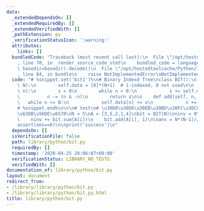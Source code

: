 ```yaml
---
data:
  _extendedDependsOn: []
  _extendedRequiredBy: []
  _extendedVerifiedWith: []
  _pathExtension: py
  _verificationStatusIcon: ':warning:'
  attributes:
    links: []
  bundledCode: "Traceback (most recent call last):\n  File \"/opt/hostedtoolcache/Python/3.8.5/x64/lib/python3.8/site-packages/onlinejudge_verify/documentation/build.py\"\
    , line 70, in _render_source_code_stat\n    bundled_code = language.bundle(stat.path,\
    \ basedir=basedir).decode()\n  File \"/opt/hostedtoolcache/Python/3.8.5/x64/lib/python3.8/site-packages/onlinejudge_verify/languages/python.py\"\
    , line 84, in bundle\n    raise NotImplementedError\nNotImplementedError\n"
  code: "# %snippet.set('bit1')%\n# Binary Indexd Tree\nclass BIT():\n    def __init__(self,\
    \ N):\n        self.data = [0]*(N+1)  # 1-indexed, 0 not used\n\n    def sum(self,\
    \ n):\n        s = 0\n        while n > 0:\n            s += self.data[n]\n  \
    \          n -= (n & -n)\n        return s\n\n    def add(self, n, x):\n     \
    \   while n <= N:\n            self.data[n] += x\n            n += (n & -n)\n\
    # %snippet.end%\n\n\n# test\n# \u30D0\u30D6\u30EB\u30BD\u30FC\u30C8\u306E\u4EA4\
    \u63DB\u56DE\u6570\nN = 5\nA = [3,5,2,1,4]\nbit = BIT(N)\nninv = 0\nfor i in range(N):\n\
    \    ninv += bit.sum(A[i])\n    bit.add(A[i], 1)\n\nans = N*(N-1)//2 - ninv\n\
    assert(ans==6)\n\nprint('success')\n"
  dependsOn: []
  isVerificationFile: false
  path: library/python/bit.py
  requiredBy: []
  timestamp: '2020-04-25 20:06:07+09:00'
  verificationStatus: LIBRARY_NO_TESTS
  verifiedWith: []
documentation_of: library/python/bit.py
layout: document
redirect_from:
- /library/library/python/bit.py
- /library/library/python/bit.py.html
title: library/python/bit.py
---
```

